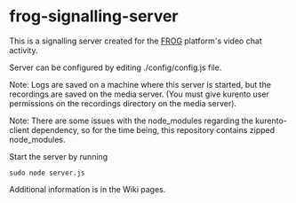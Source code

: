 # frog-signalling-server

This is a signalling server created for the [FROG](https://github.com/chili-epfl/FROG) platform's video chat activity.

Server can be configured by editing ./config/config.js file.

Note: Logs are saved on a machine where this server is started, but the recordings are saved on the media server. (You must give kurento user permissions on the recordings directory on the media server).

Note: There are some issues with the node_modules regarding the kurento-client dependency, so for the time being, this repository contains zipped node_modules.

Start the server by running

    sudo node server.js

Additional information is in the Wiki pages.
